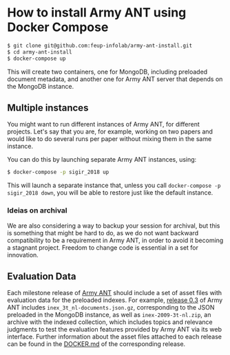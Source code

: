 # How to install Army ANT using Docker Compose

```bash
$ git clone git@github.com:feup-infolab/army-ant-install.git
$ cd army-ant-install
$ docker-compose up
```

This will create two containers, one for MongoDB, including preloaded document metadata, and another one for Army ANT server that depends on the MongoDB instance.

## Multiple instances

You might want to run different instances of Army ANT, for different projects. Let's say that you are, for example, working on two papers and would like to do several runs per paper without mixing them in the same instance.

You can do this by launching separate Army ANT instances, using:

```bash
$ docker-compose -p sigir_2018 up
```

This will launch a separate instance that, unless you call `docker-compose -p sigir_2018 down`, you will be able to restore just like the default instance.

### Ideias on archival

We are also considering a way to backup your session for archival, but this is something that might be hard to do, as we do not want backward compatibility to be a requirement in Army ANT, in order to avoid it becoming a stagnant project. Freedom to change code is essential in a set for innovation.

## Evaluation Data

Each milestone release of [Army ANT](https://github.com/feup-infolab/army-ant/releases) should include a set of asset files with evaluation data for the preloaded indexes. For example, [release 0.3](https://github.com/feup-infolab/army-ant/releases/tag/0.3) of Army ANT includes `inex_3t_nl-documents.json.gz`, corresponding to the JSON preloaded in the MongoDB instance, as well as `inex-2009-3t-nl.zip`, an archive with the indexed collection, which includes topics and relevance judgments to test the evaluation features provided by Army ANT via its web interface. Further information about the asset files attached to each release can be found in the [DOCKER.md](https://github.com/feup-infolab/army-ant/blob/0.3/DOCKER.md) of the corresponding release.